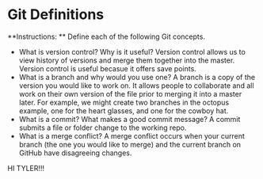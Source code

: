 # Git Definitions

**Instructions: ** Define each of the following Git concepts.

* What is version control?  Why is it useful?
Version control allows us to view history of versions and merge them together into the master.  Version control is useful becasue it offers save points. 
* What is a branch and why would you use one?
A branch is a copy of the version you would like to work on.  It allows people to collaborate and all work on their own version of the file prior to merging it into a master later.  For example, we might create two branches in the octopus example, one for the heart glasses, and one for the cowboy hat.
* What is a commit? What makes a good commit message?
A commit submits a file or folder change to the working repo.
* What is a merge conflict?
A merge conflict occurs when your current branch (the one you would like to merge) and the current branch on GitHub have disagreeing changes.


HI TYLER!!!